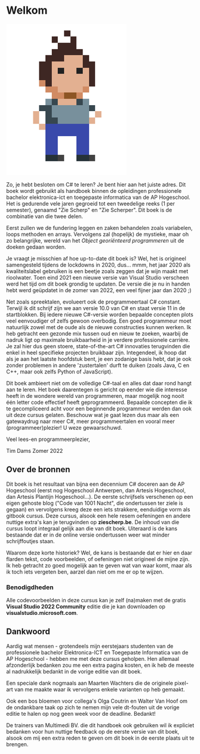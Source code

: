 
# Welkom


![](../assets/me.png)

Zo, je hebt besloten om C# te leren? Je bent hier aan het juiste adres. Dit boek wordt gebruikt als handboek binnen de opleidingen professionele bachelor elektronica-ict en toegepaste informatica van de AP Hogeschool. Het is gedurende vele jaren gegroeid tot een tweedelige reeks (1 per semester), genaamd "Zie Scherp" en "Zie Scherper". Dit boek is de combinatie van die twee delen. 

Eerst zullen we de fundering leggen en zaken behandelen zoals variabelen, loops methoden en arrays. Vervolgens zal (hopelijk) de mystieke, maar oh zo belangrijke, wereld van het *Object georiënteerd programmeren* uit de doeken gedaan worden.

Je vraagt je misschien af hoe up-to-date dit boek is? Wel, het is origineel samengesteld tijdens de lockdowns in 2020, dus... mmm, het jaar 2020 als kwaliteitslabel gebruiken is een beetje zoals zeggen dat je wijn maakt met rioolwater. Toen eind 2021 een nieuwe versie van Visual Studio verscheen werd het tijd om dit boek grondig te updaten. De versie die je nu in handen hebt werd geüpdatet in de zomer van 2022, een veel fijner jaar dan 2020 ;) 

Net zoals spreektalen, evolueert ook de programmeertaal C# constant. Terwijl ik dit schrijf zijn we aan versie 10.0 van C# en staat versie 11 in de startblokken. Bij iedere nieuwe C#-versie worden bepaalde concepten plots veel eenvoudiger of zelfs gewoon overbodig. Een goed programmeur moet natuurlijk zowel met de oude als de nieuwe constructies kunnen werken. Ik heb getracht een gezonde mix tussen oud en nieuw te zoeken, waarbij de nadruk ligt op maximale bruikbaarheid in je verdere professionele carrière. Je zal hier dus geen stoere, state-of-the-art C# innovaties terugvinden die enkel in heel specifieke projecten bruikbaar zijn. Integendeel, ik hoop dat als je aan het laatste hoofdstuk bent, je een zodanige basis hebt, dat je ook zonder problemen in andere 'zustertalen' durft te duiken (zoals Java, C en C++, maar ook zelfs Python of JavaScript).

Dit boek ambieert niet om de volledige C#-taal en alles dat daar rond hangt aan te leren. Het boek daarentegen is gericht op eender wie die interesse heeft in de wondere wereld van programmeren, maar mogelijk nog nooit één letter code effectief heeft geprogrammeerd. Bepaalde concepten die ik te gecompliceerd acht voor een beginnende programmeur werden dan ook uit deze cursus gelaten. Beschouw wat je gaat lezen dus maar als een gatewaydrug naar meer C#, meer programmeertalen en vooral meer (programmeer)plezier! U weze gewaarschuwd.

Veel lees-en programmeerplezier,

Tim Dams 
Zomer 2022





## Over de bronnen

Dit boek is het resultaat van bijna een decennium C# doceren aan de AP Hogeschool (eerst nog Hogeschool Antwerpen, dan Artesis Hogeschool, dan Artesis Plantijn Hogeschool...). De eerste schrijfsels verschenen op een eigen gehoste blog ("Code van 1001 Nacht", die ondertussen ter ziele is gegaan) en vervolgens kreeg deze een iets strakkere, eenduidige vorm als gitbook cursus. Deze cursus, alsook een hele resem oefeningen en andere nuttige extra's kan je terugvinden op **ziescherp.be**. De inhoud van die cursus loopt integraal gelijk aan die van dit boek. Uiteraard is de kans bestaande dat er in de online versie ondertussen weer wat minder schrijffoutjes staan. 

Waarom deze korte historiek? Wel, de kans is bestaande dat er hier en daar flarden tekst, code voorbeelden, of oefeningen niet origineel de mijne zijn. Ik heb getracht zo goed mogelijk aan te geven wat van waar komt, maar als ik toch iets vergeten ben, aarzel dan niet om me er op te wijzen. 


### Benodigdheden

Alle codevoorbeelden in deze cursus kan je zelf (na)maken met de gratis **Visual Studio 2022 Community** editie die je kan downloaden op **visualstudio.microsoft.com**.



## Dankwoord

Aardig wat mensen - grotendeels mijn eerstejaars studenten van de professionele bachelor Elektronica-ICT  en Toegepaste Informatica van de AP Hogeschool - hebben me met deze cursus geholpen. Hen allemaal afzonderlijk bedanken zou me een extra pagina kosten, en ik heb de meeste al nadrukkelijk bedankt in de vorige editie van dit boek. 

Een speciale dank nogmaals aan Maarten Wachters die de originele pixel-art van me maakte waar ik vervolgens enkele varianten op heb gemaakt.

Ook een bos bloemen voor collega's Olga Coutrin en Walter Van Hoof om de ondankbare taak op zich te nemen mijn vele dt-fouten uit de vorige editie te halen op nog geen week voor de deadline. Bedankt!

De trainers van Multimedi BV. die dit handboek ook gebruiken wil ik expliciet bedanken voor hun nuttige feedback op de eerste versie van dit boek, alsook om mij een extra reden te geven om dit boek in de eerste plaats uit te brengen.



